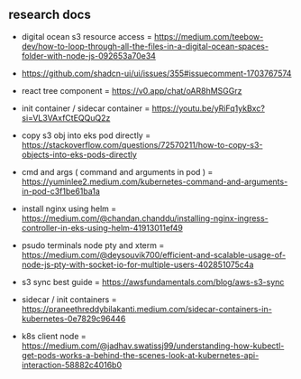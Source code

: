 ## research docs

- digital ocean s3 resource access = https://medium.com/teebow-dev/how-to-loop-through-all-the-files-in-a-digital-ocean-spaces-folder-with-node-js-092653a70e34

- https://github.com/shadcn-ui/ui/issues/355#issuecomment-1703767574

- react tree component = https://v0.app/chat/oAR8hMSGGrz

- init container / sidecar container = https://youtu.be/yRiFq1ykBxc?si=VL3VAxfCtEQQuQ2z

- copy s3 obj into eks pod directly = https://stackoverflow.com/questions/72570211/how-to-copy-s3-objects-into-eks-pods-directly

- cmd and args ( command and arguments in pod ) = https://yuminlee2.medium.com/kubernetes-command-and-arguments-in-pod-c3f1be61ba1a

- install nginx using helm = https://medium.com/@chandan.chanddu/installing-nginx-ingress-controller-in-eks-using-helm-41913011ef49

- psudo terminals node pty and xterm = https://medium.com/@deysouvik700/efficient-and-scalable-usage-of-node-js-pty-with-socket-io-for-multiple-users-402851075c4a

- s3 sync best guide = https://awsfundamentals.com/blog/aws-s3-sync

- sidecar / init containers = https://praneethreddybilakanti.medium.com/sidecar-containers-in-kubernetes-0e7829c96446

- k8s client node = https://medium.com/@jadhav.swatissj99/understanding-how-kubectl-get-pods-works-a-behind-the-scenes-look-at-kubernetes-api-interaction-58882c4016b0